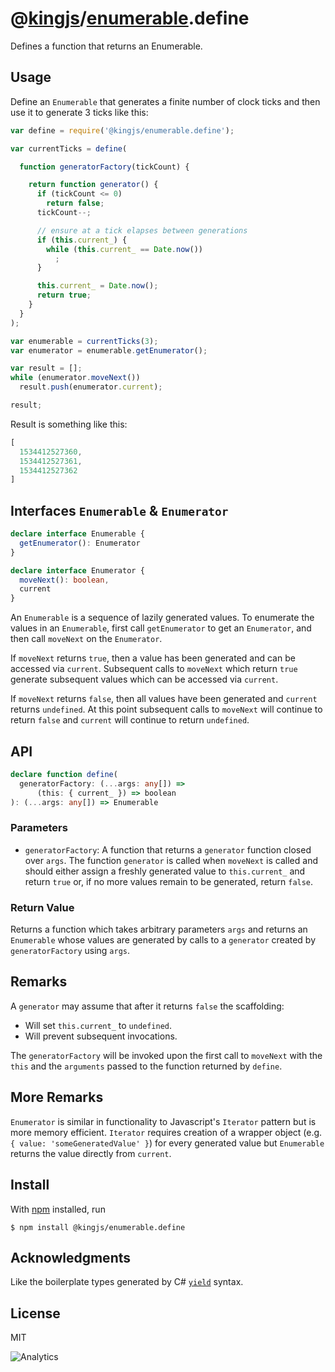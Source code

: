 # @[kingjs](https://www.npmjs.com/package/kingjs)/[enumerable](https://www.npmjs.com/package/@kingjs/enumerable).define
Defines a function that returns an Enumerable.
## Usage
Define an `Enumerable` that generates a finite number of clock ticks and then use it to generate 3 ticks like this:
```js
var define = require('@kingjs/enumerable.define');

var currentTicks = define(

  function generatorFactory(tickCount) {

    return function generator() {
      if (tickCount <= 0)
        return false;
      tickCount--;

      // ensure at a tick elapses between generations
      if (this.current_) {
        while (this.current_ == Date.now())
          ;
      }

      this.current_ = Date.now();
      return true;
    }
  }
);

var enumerable = currentTicks(3);
var enumerator = enumerable.getEnumerator();

var result = [];
while (enumerator.moveNext())
  result.push(enumerator.current);

result;
```
Result is something like this:
```js
[
  1534412527360,
  1534412527361,
  1534412527362
]
```
## Interfaces `Enumerable` & `Enumerator`
```ts
declare interface Enumerable {
  getEnumerator(): Enumerator
}  

declare interface Enumerator {
  moveNext(): boolean,
  current
}  
```
An `Enumerable` is a sequence of lazily generated values. To enumerate the values in an `Enumerable`, first call `getEnumerator` to get an `Enumerator`, and then call `moveNext` on the `Enumerator`. 

If `moveNext` returns `true`, then a value has been generated and can be accessed via `current`. Subsequent calls to `moveNext` which return `true` generate subsequent values which can be accessed via `current`.
 
If `moveNext` returns `false`, then all values have been generated and `current` returns `undefined`. At this point subsequent calls to `moveNext` will continue to return `false` and `current` will continue to return `undefined`.
## API
```ts
declare function define(
  generatorFactory: (...args: any[]) => 
      (this: { current_ }) => boolean
): (...args: any[]) => Enumerable
```
### Parameters
- `generatorFactory`: A function that returns a `generator` function closed over `args`. The function `generator` is called when `moveNext` is called and should either assign a freshly generated value to `this.current_` and return `true` or, if no more values remain to be generated, return `false`. 
### Return Value
Returns a function which takes arbitrary parameters `args` and returns an `Enumerable` whose values are generated by calls to a `generator` created by `generatorFactory` using `args`.
## Remarks
A `generator` may assume that after it returns `false` the scaffolding:
- Will set `this.current_` to `undefined`.
- Will prevent subsequent invocations.

The `generatorFactory` will be invoked upon the first call to `moveNext` with the `this` and the `arguments` passed to the function returned by `define`.
## More Remarks
`Enumerator` is similar in functionality to Javascript's `Iterator` pattern but is more memory efficient. `Iterator` requires creation of a wrapper object (e.g. `{ value: 'someGeneratedValue' }`) for every generated value but `Enumerable` returns the value directly from `current`.
## Install
With [npm](https://npmjs.org/) installed, run
```
$ npm install @kingjs/enumerable.define
```
## Acknowledgments
Like the boilerplate types generated by C# [`yield`](https://docs.microsoft.com/en-us/dotnet/csharp/language-reference/keywords/yield) syntax. 
## License
MIT

![Analytics](https://analytics.kingjs.net/enumerable/define)